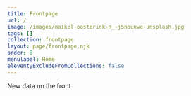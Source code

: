 ```yaml
---
title: Frontpage
url: /
image: /images/maikel-oosterink-n_-j5nounwe-unsplash.jpg
tags: []
collection: frontpage
layout: page/frontpage.njk
order: 0
menulabel: Home
eleventyExcludeFromCollections: false
---
```

New data on the front